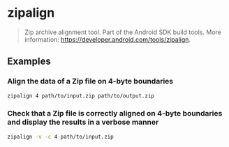 # zipalign

> Zip archive alignment tool. Part of the Android SDK build tools. More information: <https://developer.android.com/tools/zipalign>.

## Examples

### Align the data of a Zip file on 4-byte boundaries

```bash
zipalign 4 path/to/input.zip path/to/output.zip
```

### Check that a Zip file is correctly aligned on 4-byte boundaries and display the results in a verbose manner

```bash
zipalign -v -c 4 path/to/input.zip
```
